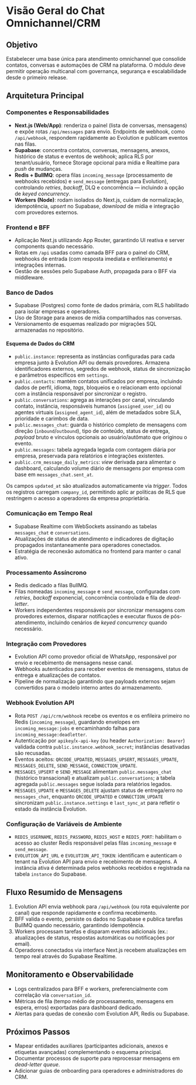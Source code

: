 # Visão Geral do Chat Omnichannel/CRM

## Objetivo
Estabelecer uma base única para atendimento omnichannel que consolide contatos, conversas e automações de CRM na plataforma. O módulo deve permitir operação multicanal com governança, segurança e escalabilidade desde o primeiro release.

## Arquitetura Principal

### Componentes e Responsabilidades
- **Next.js (Web/App)**: renderiza o painel (lista de conversas, mensagens) e expõe rotas `/api/messages` para envio. Endpoints de webhook, como `/api/webhook`, respondem rapidamente ao Evolution e publicam eventos nas filas.
- **Supabase**: concentra contatos, conversas, mensagens, anexos, histórico de status e eventos de webhook; aplica RLS por tenant/usuário, fornece Storage opcional para mídia e Realtime para _push_ de mudanças.
- **Redis + BullMQ**: opera filas `incoming_message` (processamento de webhooks recebidos) e `send_message` (entregas para Evolution), controlando _retries_, _backoff_, DLQ e concorrência — incluindo a opção de _keyed concurrency_.
- **Workers (Node)**: rodam isolados do Next.js, cuidam de normalização, idempotência, _upsert_ no Supabase, _download_ de mídia e integração com provedores externos.

### Frontend e BFF
- Aplicação Next.js utilizando App Router, garantindo UI reativa e server components quando necessário.
- Rotas em `/api` usadas como camada BFF para o painel do CRM, webhooks de entrada (com resposta imediata e enfileiramento) e integrações internas.
- Gestão de sessões pelo Supabase Auth, propagada para o BFF via middleware.

### Banco de Dados
- Supabase (Postgres) como fonte de dados primária, com RLS habilitado para isolar empresas e operadores.
- Uso de Storage para anexos de mídia compartilhados nas conversas.
- Versionamento de esquemas realizado por migrações SQL armazenadas no repositório.

#### Esquema de Dados do CRM
- `public.instance`: representa as instâncias configuradas para cada empresa junto à Evolution API ou demais provedores. Armazena
  identificadores externos, segredos de webhook, status de sincronização e parâmetros específicos em `settings`.
- `public.contacts`: mantém contatos unificados por empresa, incluindo dados de perfil, idioma, _tags_, bloqueios e o relacionam
  ento opcional com a instância responsável por sincronizar o registro.
- `public.conversations`: agrega as interações por canal, vinculando contato, instância, responsáveis humanos (`assigned_user_id`)
  ou agentes virtuais (`assigned_agent_id`), além de metadados sobre SLA, prioridade e carimbos de data.
- `public.messages_chat`: guarda o histórico completo de mensagens com direção (`inbound`/`outbound`), tipo de conteúdo, status de entrega,
  _payload_ bruto e vínculos opcionais ao usuário/autômato que originou o evento.
- `public.messages`: tabela agregada legada com contagem diária por empresa, preservada para relatórios e integrações existentes.
- `public.crm_message_daily_metrics`: _view_ derivada para alimentar o dashboard, calculando volume diário de mensagens por empresa com base
  em `messages_chat.sent_at`.

Os campos `updated_at` são atualizados automaticamente via _trigger_. Todos os registros carregam `company_id`, permitindo aplic
ar políticas de RLS que restringem o acesso a operadores da empresa proprietária.

### Comunicação em Tempo Real
- Supabase Realtime com WebSockets assinando as tabelas `messages_chat` e `conversations`.
- Atualizações de status de atendimento e indicadores de digitação propagados instantaneamente para operadores conectados.
- Estratégia de reconexão automática no frontend para manter o canal ativo.

### Processamento Assíncrono
- Redis dedicado a filas BullMQ.
- Filas nomeadas `incoming_message` e `send_message`, configuradas com _retries_, _backoff_ exponencial, concorrência controlada e fila de _dead-letter_.
- Workers independentes responsáveis por sincronizar mensagens com provedores externos, disparar notificações e executar fluxos de pós-atendimento, incluindo cenários de _keyed concurrency_ quando necessário.

### Integração com Provedores
- Evolution API como provedor oficial de WhatsApp, responsável por envio e recebimento de mensagens nesse canal.
- Webhooks autenticados para receber eventos de mensagens, status de entrega e atualizações de contatos.
- Pipeline de normalização garantindo que payloads externos sejam convertidos para o modelo interno antes do armazenamento.

### Webhook Evolution API
- Rota `POST /api/crm/webhook` recebe os eventos e os enfileira primeiro no Redis (`incoming_message`), guardando envelopes em `incoming_message:jobs` e encaminhando falhas para `incoming_message:deadletter`.
- Autenticação por `apikey`/`x-api-key` (ou header `Authorization: Bearer`) validada contra `public.instance.webhook_secret`; instâncias desativadas são recusadas.
- Eventos aceitos: `QRCODE_UPDATED`, `MESSAGES_UPSERT`, `MESSAGES_UPDATE`, `MESSAGES_DELETE`, `SEND_MESSAGE`, `CONNECTION_UPDATE`.
- `MESSAGES_UPSERT` e `SEND_MESSAGE` alimentam `public.messages_chat` (histórico transacional) e atualizam `public.conversations`; a tabela agregada `public.messages` segue isolada para relatórios legados.
- `MESSAGES_UPDATE` e `MESSAGES_DELETE` ajustam status de entrega/erro no `messages_chat`, enquanto `QRCODE_UPDATED` e `CONNECTION_UPDATE` sincronizam `public.instance.settings` e `last_sync_at` para refletir o estado da instância Evolution.

### Configuração de Variáveis de Ambiente
- `REDIS_USERNAME`, `REDIS_PASSWORD`, `REDIS_HOST` e `REDIS_PORT`: habilitam o acesso ao cluster Redis responsável pelas filas `incoming_message` e `send_message`.
- `EVOLUTION_API_URL` e `EVOLUTION_API_TOKEN`: identificam e autenticam o tenant na Evolution API para envio e recebimento de mensagens. A instância ativa é determinada pelos webhooks recebidos e registrada na tabela `instance` do Supabase.

## Fluxo Resumido de Mensagens
1. Evolution API envia webhook para `/api/webhook` (ou rota equivalente por canal) que responde rapidamente e confirma recebimento.
2. BFF valida o evento, persiste os dados no Supabase e publica tarefas BullMQ quando necessário, garantindo idempotência.
3. Workers processam tarefas e disparam eventos adicionais (ex.: atualizações de status, respostas automáticas ou notificações por email).
4. Operadores conectados via interface Next.js recebem atualizações em tempo real através do Supabase Realtime.

## Monitoramento e Observabilidade
- Logs centralizados para BFF e workers, preferencialmente com correlação via `conversation_id`.
- Métricas de fila (tempo médio de processamento, mensagens em espera, erros) exportadas para dashboard dedicado.
- Alertas para quedas de conexão com Evolution API, Redis ou Supabase.

## Próximos Passos
- Mapear entidades auxiliares (participantes adicionais, anexos e etiquetas avançadas) complementando o esquema principal.
- Documentar processos de suporte para reprocessar mensagens em _dead-letter queue_.
- Adicionar guias de onboarding para operadores e administradores do CRM.
